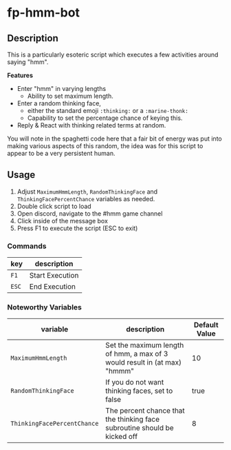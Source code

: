 # fp-hmm-bot

## Description

This is a particularly esoteric script which executes a few activities around saying "hmm".

**Features**
* Enter "hmm" in varying lengths
  * Ability to set maximum length.
* Enter a random thinking face, 
  * either the standard emoji `:thinking:` or a `:marine-thonk:`
  * Capability to set the percentage chance of keying this.
* Reply & React with thinking related terms at random.

You will note in the spaghetti code here that a fair bit of energy was put into making various aspects
of this random, the idea was for this script to appear to be a very persistent human.

## Usage
1. Adjust `MaximumHmmLength`, `RandomThinkingFace` and `ThinkingFacePercentChance` variables as needed.
2. Double click script to load
3. Open discord, navigate to the #hmm game channel
4. Click inside of the message box
5. Press F1 to execute the script (ESC to exit)

### Commands

| key | description |
|-----|-------------|
| `F1` | Start Execution |
| `ESC` | End Execution |

### Noteworthy Variables

| variable | description | Default Value |
|----------|-------------|---------------|
| `MaximumHmmLength` | Set the maximum length of hmm, a max of 3 would result in (at max) "hmmm" | 10 |
| `RandomThinkingFace` | If you do not want thinking faces, set to false | true |
| `ThinkingFacePercentChance` | The percent chance that the thinking face subroutine should be kicked off | 8 |
